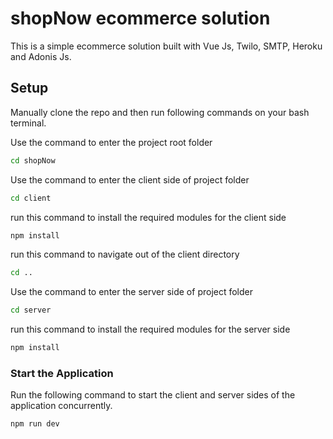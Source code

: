 # shopNow ecommerce solution

This is a simple ecommerce solution built with Vue Js, Twilo, SMTP, Heroku and Adonis Js.

## Setup
Manually clone the repo and then run following commands on your bash terminal.

Use the command to enter the project root folder

```bash
cd shopNow
```

Use the command to enter the client side of project folder

```bash
cd client
```
run this command to install the required modules for the client side

```bash
npm install
```

run this command to navigate out of the client directory

```bash
cd ..
```

Use the command to enter the server side of project folder

```bash
cd server
```

run this command to install the required modules for the server side
```bash
npm install
```
### Start the Application

Run the following command to start the client and server sides of the application concurrently.

```bash
npm run dev
```
